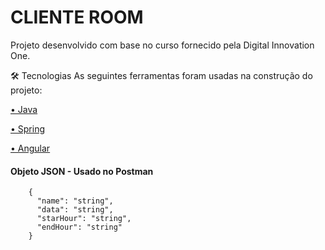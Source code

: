 # CLIENTE ROOM
Projeto desenvolvido com base no curso fornecido pela Digital Innovation One. 

<div>🛠 Tecnologias As seguintes ferramentas foram usadas na construção do projeto:</div>

<a href="https://www.oracle.com/br/java/technologies/javase/javase-jdk8-downloads.html"  target="_blank"><p>• Java</p></a>
<a href="https://start.spring.io/" target="_blank"><p>• Spring</p></a>
<a href="https://cli.angular.io/"  target="_blank"><p>• Angular</p></a>

  <h4>Objeto JSON - Usado no Postman</h4>
  
````
	{
	  "name": "string",
	  "data": "string",
	  "starHour": "string",
	  "endHour": "string"
    }
````
